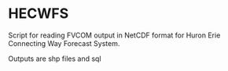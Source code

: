 # HECWFS
Script for reading FVCOM output in NetCDF format for Huron Erie Connecting Way Forecast System.

Outputs are shp files and sql

